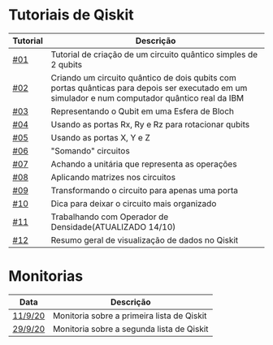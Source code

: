 # Tutoriais de Qiskit


|       Tutorial          |  Descrição                                                       |
| ----------------------- | ---------------------------------------------------------------- |
|  [#01](https://github.com/pedroripper/qiskit_tutoriais/blob/master/Tutoriais/Qiskit-tutorial%2301.ipynb)  |  Tutorial de criação de um circuito quântico simples de 2 qubits |
|  [#02](https://github.com/pedroripper/qiskit_tutoriais/blob/master/Tutoriais/Qiskit-tutorial%2302.ipynb)  |  Criando um circuito quântico de dois qubits com portas quânticas para depois ser executado em um simulador e num computador quântico real da IBM |
|  [#03](https://github.com/pedroripper/qiskit_tutoriais/blob/master/Tutoriais/Qiskit-tutorial%2303.ipynb)  |  Representando o Qubit em uma Esfera de Bloch |
|  [#04](https://github.com/pedroripper/qiskit_tutoriais/blob/master/Tutoriais/Qiskit-tutorial%2304.ipynb)  |  Usando as portas Rx, Ry e Rz para rotacionar qubits |
|  [#05](https://github.com/pedroripper/qiskit_tutoriais/blob/master/Tutoriais/Qiskit-tutorial%2305.ipynb)  |  Usando as portas X, Y e Z |
|  [#06](https://github.com/pedroripper/qiskit_tutoriais/blob/master/Tutoriais/Qiskit-tutorial%2306.ipynb)  |  "Somando" circuitos |
|  [#07](https://github.com/pedroripper/qiskit_tutoriais/blob/master/Tutoriais/Qiskit-tutorial%2307.ipynb)  | Achando a unitária que representa as operações |
|  [#08](https://github.com/pedroripper/qiskit_tutoriais/blob/master/Tutoriais/Qiskit-tutorial%2308.ipynb)  |  Aplicando matrizes nos circuitos |
|  [#09](https://github.com/pedroripper/qiskit_tutoriais/blob/master/Tutoriais/Qiskit-tutorial%2309.ipynb)  |  Transformando o circuito para apenas uma porta |
|  [#10](https://github.com/pedroripper/qiskit_tutoriais/blob/master/Tutoriais/Qiskit-tutorial%2310.ipynb)  |  Dica para deixar o circuito mais organizado |
|  [#11](https://github.com/pedroripper/qiskit_tutoriais/blob/master/Tutoriais/Qiskit-tutorial%2311.ipynb)  |  Trabalhando com Operador de Densidade(ATUALIZADO 14/10) |
|  [#12](https://github.com/pedroripper/qiskit_tutoriais/blob/master/Tutoriais/Qiskit-tutorial%2312.ipynb)  |  Resumo geral de visualização de dados no Qiskit |



# Monitorias
|       Data          |  Descrição                                                       |
| ----------------------- | ---------------------------------------------------------------- |
|  [11/9/20](https://github.com/pedroripper/qiskit_tutoriais/blob/master/Monitoria/monitoria1.ipynb)  | Monitoria sobre a primeira lista de Qiskit |
|  [29/9/20](https://github.com/pedroripper/qiskit_tutoriais/blob/master/Monitoria/monitoria-3.ipynb)  | Monitoria sobre a segunda lista de Qiskit |
